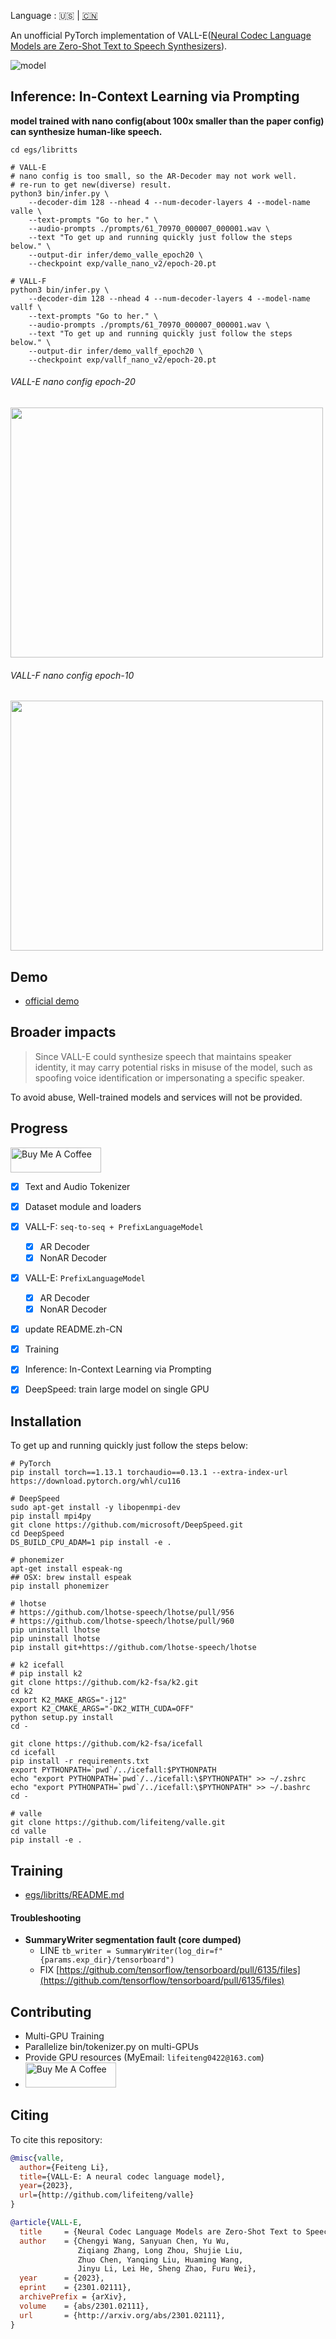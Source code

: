 Language : 🇺🇸 | [🇨🇳](./README.zh-CN.md)

An unofficial PyTorch implementation of VALL-E([Neural Codec Language Models are Zero-Shot Text to Speech Synthesizers](https://arxiv.org/abs/2301.02111)).

![model](./docs/images/Overview.jpg)

## Inference: In-Context Learning via Prompting

**model trained with nano config(about 100x smaller than the paper config) can synthesize human-like speech.**

```
cd egs/libritts

# VALL-E
# nano config is too small, so the AR-Decoder may not work well.
# re-run to get new(diverse) result.
python3 bin/infer.py \
    --decoder-dim 128 --nhead 4 --num-decoder-layers 4 --model-name valle \
    --text-prompts "Go to her." \
    --audio-prompts ./prompts/61_70970_000007_000001.wav \
    --text "To get up and running quickly just follow the steps below." \
    --output-dir infer/demo_valle_epoch20 \
    --checkpoint exp/valle_nano_v2/epoch-20.pt

# VALL-F
python3 bin/infer.py \
    --decoder-dim 128 --nhead 4 --num-decoder-layers 4 --model-name vallf \
    --text-prompts "Go to her." \
    --audio-prompts ./prompts/61_70970_000007_000001.wav \
    --text "To get up and running quickly just follow the steps below." \
    --output-dir infer/demo_vallf_epoch20 \
    --checkpoint exp/vallf_nano_v2/epoch-20.pt
```
###### VALL-E nano config epoch-20
<img src="./docs/images/valle.png" width="500" height="400">

###### VALL-F nano config epoch-10
<img src="./docs/images/vallf.png" width="500" height="400">

## Demo

* [official demo](https://valle-demo.github.io/)

## Broader impacts

> Since VALL-E could synthesize speech that maintains speaker identity, it may carry potential risks in misuse of the model, such as spoofing voice identification or impersonating a specific speaker.

To avoid abuse, Well-trained models and services will not be provided.

## Progress

<a href="https://www.buymeacoffee.com/feiteng" target="_blank"><img src="https://cdn.buymeacoffee.com/buttons/v2/default-blue.png" alt="Buy Me A Coffee" style="height: 40px !important;width: 145px !important;" ></a>

- [x] Text and Audio Tokenizer
- [x] Dataset module and loaders
- [x] VALL-F: `seq-to-seq + PrefixLanguageModel`
    - [x] AR Decoder
    - [x] NonAR Decoder
- [x] VALL-E: `PrefixLanguageModel`
    - [x] AR Decoder
    - [x] NonAR Decoder
- [x] update README.zh-CN
- [x] Training
- [x] Inference: In-Context Learning via Prompting
- [x] DeepSpeed: train large model on single GPU


## Installation

To get up and running quickly just follow the steps below:

```
# PyTorch
pip install torch==1.13.1 torchaudio==0.13.1 --extra-index-url https://download.pytorch.org/whl/cu116

# DeepSpeed
sudo apt-get install -y libopenmpi-dev
pip install mpi4py
git clone https://github.com/microsoft/DeepSpeed.git
cd DeepSpeed
DS_BUILD_CPU_ADAM=1 pip install -e .

# phonemizer
apt-get install espeak-ng
## OSX: brew install espeak
pip install phonemizer

# lhotse
# https://github.com/lhotse-speech/lhotse/pull/956
# https://github.com/lhotse-speech/lhotse/pull/960
pip uninstall lhotse
pip uninstall lhotse
pip install git+https://github.com/lhotse-speech/lhotse

# k2 icefall
# pip install k2
git clone https://github.com/k2-fsa/k2.git
cd k2
export K2_MAKE_ARGS="-j12"
export K2_CMAKE_ARGS="-DK2_WITH_CUDA=OFF"
python setup.py install
cd -

git clone https://github.com/k2-fsa/icefall
cd icefall
pip install -r requirements.txt
export PYTHONPATH=`pwd`/../icefall:$PYTHONPATH
echo "export PYTHONPATH=`pwd`/../icefall:\$PYTHONPATH" >> ~/.zshrc
echo "export PYTHONPATH=`pwd`/../icefall:\$PYTHONPATH" >> ~/.bashrc
cd -

# valle
git clone https://github.com/lifeiteng/valle.git
cd valle
pip install -e .
```


## Training
* [egs/libritts/README.md](egs/libritts/README.md)

#### Troubleshooting

* **SummaryWriter segmentation fault (core dumped)**
   * LINE `tb_writer = SummaryWriter(log_dir=f"{params.exp_dir}/tensorboard")`
   * FIX  [https://github.com/tensorflow/tensorboard/pull/6135/files](https://github.com/tensorflow/tensorboard/pull/6135/files)

## Contributing

* Multi-GPU Training
* Parallelize bin/tokenizer.py on multi-GPUs
* Provide GPU resources (MyEmail: `lifeiteng0422@163.com`)
* <a href="https://www.buymeacoffee.com/feiteng" target="_blank"><img src="https://cdn.buymeacoffee.com/buttons/v2/default-blue.png" alt="Buy Me A Coffee" style="height: 40px !important;width: 145px !important;" ></a>


## Citing

To cite this repository:

```bibtex
@misc{valle,
  author={Feiteng Li},
  title={VALL-E: A neural codec language model},
  year={2023},
  url={http://github.com/lifeiteng/valle}
}
```

```bibtex
@article{VALL-E,
  title     = {Neural Codec Language Models are Zero-Shot Text to Speech Synthesizers},
  author    = {Chengyi Wang, Sanyuan Chen, Yu Wu,
               Ziqiang Zhang, Long Zhou, Shujie Liu,
               Zhuo Chen, Yanqing Liu, Huaming Wang,
               Jinyu Li, Lei He, Sheng Zhao, Furu Wei},
  year      = {2023},
  eprint    = {2301.02111},
  archivePrefix = {arXiv},
  volume    = {abs/2301.02111},
  url       = {http://arxiv.org/abs/2301.02111},
}
```
